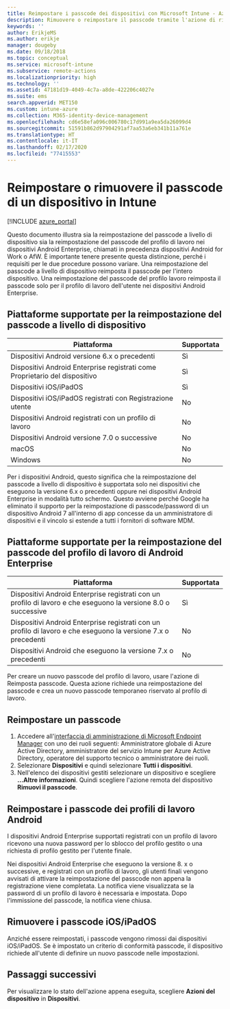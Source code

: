 ```yaml
---
title: Reimpostare i passcode dei dispositivi con Microsoft Intune - Azure | Microsoft Docs
description: Rimuovere o reimpostare il passcode tramite l'azione di rimozione del passcode nei dispositivi gestiti o monitorati con Intune.
keywords: ''
author: ErikjeMS
ms.author: erikje
manager: dougeby
ms.date: 09/18/2018
ms.topic: conceptual
ms.service: microsoft-intune
ms.subservice: remote-actions
ms.localizationpriority: high
ms.technology: ''
ms.assetid: 47181d19-4049-4c7a-a8de-422206c4027e
ms.suite: ems
search.appverid: MET150
ms.custom: intune-azure
ms.collection: M365-identity-device-management
ms.openlocfilehash: cd6e58efa096c006780c17d991a9ea5da26099d4
ms.sourcegitcommit: 51591b862d97904291af7aa53a6eb341b11a761e
ms.translationtype: HT
ms.contentlocale: it-IT
ms.lasthandoff: 02/17/2020
ms.locfileid: "77415553"
---
```

# <a name="reset-or-remove-a-device-passcode-in-intune"></a>Reimpostare o rimuovere il passcode di un dispositivo in Intune

[!INCLUDE [azure_portal](../includes/azure_portal.md)]

Questo documento illustra sia la reimpostazione del passcode a livello di dispositivo sia la reimpostazione del passcode del profilo di lavoro nei dispositivi Android Enterprise, chiamati in precedenza dispositivi Android for Work o AfW. È importante tenere presente questa distinzione, perché i requisiti per le due procedure possono variare. Una reimpostazione del passcode a livello di dispositivo reimposta il passcode per l'intero dispositivo. Una reimpostazione del passcode del profilo lavoro reimposta il passcode solo per il profilo di lavoro dell'utente nei dispositivi Android Enterprise.

## <a name="supported-platforms-for-device-level-passcode-reset"></a>Piattaforme supportate per la reimpostazione del passcode a livello di dispositivo

| Piattaforma | Supportata |
| ---- | ---- |
| Dispositivi Android versione 6.x o precedenti | Sì |
| Dispositivi Android Enterprise registrati come Proprietario del dispositivo | Sì |
| Dispositivi iOS/iPadOS | Sì |
| Dispositivi iOS/iPadOS registrati con Registrazione utente | No |
| Dispositivi Android registrati con un profilo di lavoro | No |
| Dispositivi Android versione 7.0 o successive | No |
| macOS | No |
| Windows | No |

Per i dispositivi Android, questo significa che la reimpostazione del passcode a livello di dispositivo è supportata solo nei dispositivi che eseguono la versione 6.x o precedenti oppure nei dispositivi Android Enterprise in modalità tutto schermo. Questo avviene perché Google ha eliminato il supporto per la reimpostazione di passcode/password di un dispositivo Android 7 all'interno di app concesse da un amministratore di dispositivi e il vincolo si estende a tutti i fornitori di software MDM.

## <a name="supported-platforms-for-android-enterprise-work-profile-passcode-reset"></a>Piattaforme supportate per la reimpostazione del passcode del profilo di lavoro di Android Enterprise

| Piattaforma | Supportata |
| ---- | ---- |
| Dispositivi Android Enterprise registrati con un profilo di lavoro e che eseguono la versione 8.0 o successive | Sì |
| Dispositivi Android Enterprise registrati con un profilo di lavoro e che eseguono la versione 7.x o precedenti | No |
| Dispositivi Android che eseguono la versione 7.x o precedenti | No |

Per creare un nuovo passcode del profilo di lavoro, usare l'azione di Reimposta passcode. Questa azione richiede una reimpostazione del passcode e crea un nuovo passcode temporaneo riservato al profilo di lavoro. 

## <a name="reset-a-passcode"></a>Reimpostare un passcode


1. Accedere all'[interfaccia di amministrazione di Microsoft Endpoint Manager](https://go.microsoft.com/fwlink/?linkid=2109431) con uno dei ruoli seguenti: Amministratore globale di Azure Active Directory, amministratore del servizio Intune per Azure Active Directory, operatore del supporto tecnico o amministratore dei ruoli.
2. Selezionare **Dispositivi** e quindi selezionare **Tutti i dispositivi**.
3. Nell'elenco dei dispositivi gestiti selezionare un dispositivo e scegliere **...Altre informazioni**. Quindi scegliere l'azione remota del dispositivo **Rimuovi il passcode**.

## <a name="reset-android-work-profile-passcodes"></a>Reimpostare i passcode dei profili di lavoro Android

I dispositivi Android Enterprise supportati registrati con un profilo di lavoro ricevono una nuova password per lo sblocco del profilo gestito o una richiesta di profilo gestito per l'utente finale.

Nei dispositivi Android Enterprise che eseguono la versione 8. x o successive, e registrati con un profilo di lavoro, gli utenti finali vengono avvisati di attivare la reimpostazione del passcode non appena la registrazione viene completata. La notifica viene visualizzata se la password di un profilo di lavoro è necessaria e impostata. Dopo l'immissione del passcode, la notifica viene chiusa.


## <a name="remove-iosipados-passcodes"></a>Rimuovere i passcode iOS/iPadOS

Anziché essere reimpostati, i passcode vengono rimossi dai dispositivi iOS/iPadOS. Se è impostato un criterio di conformità passcode, il dispositivo richiede all'utente di definire un nuovo passcode nelle impostazioni.

## <a name="next-steps"></a>Passaggi successivi

Per visualizzare lo stato dell'azione appena eseguita, scegliere **Azioni del dispositivo** in **Dispositivi**.
